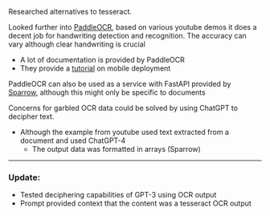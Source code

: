 Researched alternatives to tesseract.

Looked further into [PaddleOCR](https://github.com/PaddlePaddle/PaddleOCR/blob/release/2.7/README_en.md), based on various youtube demos it does a decent job for handwriting detection and recognition. The accuracy can vary although clear handwriting is crucial
- A lot of documentation is provided by PaddleOCR
- They provide a [tutorial](https://github.com/PaddlePaddle/PaddleOCR/blob/release/2.7/deploy/lite/readme.md) on mobile deployment


PaddleOCR can also be used as a service with FastAPI provided by [Sparrow](https://github.com/katanaml/sparrow), although this might only be specific to documents

Concerns for garbled OCR data could be solved by using ChatGPT to decipher text. 
- Although the example from youtube used text extracted from a document and used ChatGPT-4
    - The output data was formatted in arrays (Sparrow)

---
### Update: 
- Tested deciphering capabilities of GPT-3 using OCR output
- Prompt provided context that the content was a tesseract OCR output